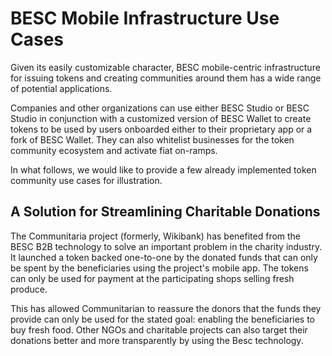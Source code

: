 # BESC Mobile Infrastructure Use Cases

Given its easily customizable character, BESC mobile-centric infrastructure for issuing tokens and creating communities around them has a wide range of potential applications.

Companies and other organizations can use either BESC Studio or BESC Studio in conjunction with a customized version of BESC Wallet to create tokens to be used by users onboarded either to their proprietary app or a fork of BESC Wallet. They can also whitelist businesses for the token community ecosystem and activate fiat on-ramps.

In what follows, we would like to provide a few already implemented token community use cases for illustration.



## A Solution for Streamlining Charitable Donations

The Communitaria project (formerly, Wikibank) has benefited from the BESC B2B technology to solve an important problem in the charity industry. It launched a token backed one-to-one by the donated funds that can only be spent by the beneficiaries using the project's mobile app. The tokens can only be used for payment at the participating shops selling fresh produce.

This has allowed Communitarian to reassure the donors that the funds they provide can only be used for the stated goal: enabling the beneficiaries to buy fresh food. Other NGOs and charitable projects can also target their donations better and more transparently by using the Besc technology.
